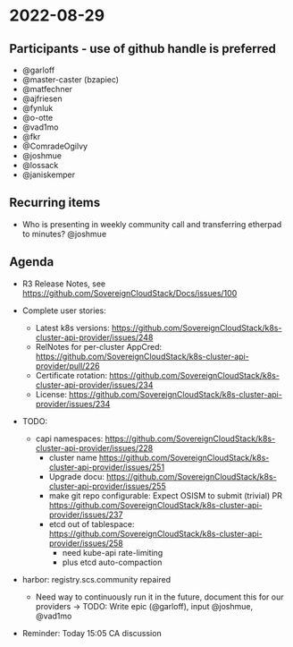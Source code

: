# 2022-08-29

## Participants - use of github handle is preferred
* @garloff
* @master-caster (bzapiec)
* @matfechner
* @ajfriesen
* @fynluk
* @o-otte
* @vad1mo
* @fkr
* @ComradeOgilvy
* @joshmue
* @lossack
* @janiskemper

## Recurring items
* Who is presenting in weekly community call and transferring etherpad to minutes?
  @joshmue


## Agenda
* R3 Release Notes, see https://github.com/SovereignCloudStack/Docs/issues/100
* Complete user stories:
  * Latest k8s versions: https://github.com/SovereignCloudStack/k8s-cluster-api-provider/issues/248
  * RelNotes for per-cluster AppCred: https://github.com/SovereignCloudStack/k8s-cluster-api-provider/pull/226
  * Certificate rotation:  https://github.com/SovereignCloudStack/k8s-cluster-api-provider/issues/234
  * License: https://github.com/SovereignCloudStack/k8s-cluster-api-provider/issues/234
* TODO:
  * capi namespaces: https://github.com/SovereignCloudStack/k8s-cluster-api-provider/issues/228
    * cluster name https://github.com/SovereignCloudStack/k8s-cluster-api-provider/issues/251
    * Upgrade docu: https://github.com/SovereignCloudStack/k8s-cluster-api-provider/issues/255
    * make git repo configurable: Expect OSISM to submit (trivial) PR https://github.com/SovereignCloudStack/k8s-cluster-api-provider/issues/237
    * etcd out of tablespace: https://github.com/SovereignCloudStack/k8s-cluster-api-provider/issues/258
      - need kube-api rate-limiting
      - plus etcd auto-compaction

* harbor: registry.scs.community repaired
  * Need way to continuously run it in the future, document this for our providers
  -> TODO: Write epic (@garloff), input @joshmue, @vad1mo

* Reminder: Today 15:05 CA discussion
